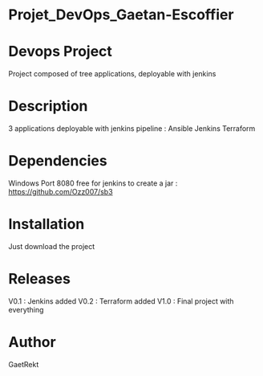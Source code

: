 # Projet_DevOps_Gaetan-Escoffier

# Devops Project

Project composed of tree applications, deployable with jenkins


# Description

3 applications deployable with jenkins pipeline : 
Ansible
Jenkins
Terraform

# Dependencies

Windows
Port 8080 free for jenkins
to create a jar : https://github.com/Ozz007/sb3

# Installation

Just download the project

# Releases

V0.1 : Jenkins added
V0.2 : Terraform added
V1.0 : Final project with everything

# Author

GaetRekt
